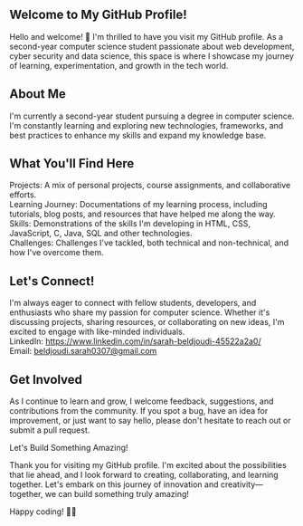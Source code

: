 ## Welcome to My GitHub Profile!

Hello and welcome! 👋 I'm thrilled to have you visit my GitHub profile. As a second-year computer science student passionate about web development, cyber security and data science, this space is where I showcase my journey of learning, experimentation, and growth in the tech world.


## About Me  

I'm currently a second-year student pursuing a degree in computer science. I'm constantly learning and exploring new technologies, frameworks, and best practices to enhance my skills and expand my knowledge base.


## What You'll Find Here 

Projects: A mix of personal projects, course assignments, and collaborative efforts.<br>
Learning Journey: Documentations of my learning process, including tutorials, blog posts, and resources that have helped me along the way.<br>
Skills: Demonstrations of the skills I'm developing in HTML, CSS, JavaScript, C, Java, SQL and other technologies.<br>
Challenges: Challenges I've tackled, both technical and non-technical, and how I've overcome them.<br>


## Let's Connect! 

I'm always eager to connect with fellow students, developers, and enthusiasts who share my passion for computer science. Whether it's discussing projects, sharing resources, or collaborating on new ideas, I'm excited to engage with like-minded individuals.<br>
LinkedIn: https://www.linkedin.com/in/sarah-beldjoudi-45522a2a0/<br>
Email: beldjoudi.sarah0307@gmail.com<br>


## Get Involved 

As I continue to learn and grow, I welcome feedback, suggestions, and contributions from the community. If you spot a bug, have an idea for improvement, or just want to say hello, please don't hesitate to reach out or submit a pull request.<br>


Let's Build Something Amazing! <br>

Thank you for visiting my GitHub profile. I'm excited about the possibilities that lie ahead, and I look forward to creating, collaborating, and learning together. Let's embark on this journey of innovation and creativity—together, we can build something truly amazing!<br>

Happy coding! 🚀✨

